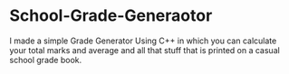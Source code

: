 # School-Grade-Generaotor
I made a simple Grade Generator Using C++ in which you can calculate your total marks and average and all that stuff that is printed on a casual school grade book.
